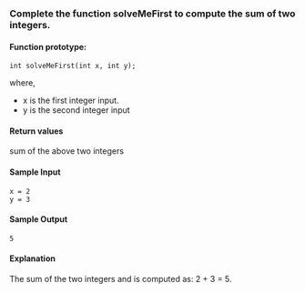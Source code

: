 ### Complete the function solveMeFirst to compute the sum of two integers.

#### Function prototype: 
```
int solveMeFirst(int x, int y);
```
where,

- x is the first integer input.
- y is the second integer input
#### Return values

sum of the above two integers
#### Sample Input
```
x = 2
y = 3
```
#### Sample Output
```
5
```
#### Explanation 
The sum of the two integers  and  is computed as: 2 + 3 = 5.